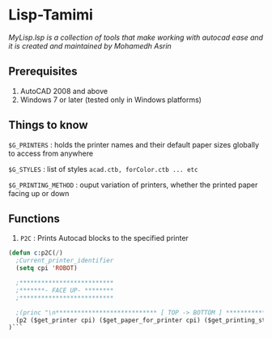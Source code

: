 # Lisp-Tamimi
*MyLisp.lsp is a collection of tools that make working with autocad ease and it is created and maintained by Mohamedh Asrin*


## Prerequisites
1. AutoCAD 2008 and above
2. Windows 7 or later (tested only in Windows platforms)


## Things to know
``` $G_PRINTERS ``` : holds the printer names and their default paper sizes globally to access from anywhere

``` $G_STYLES ``` : list of styles ``` acad.ctb, forColor.ctb ... etc ```

``` $G_PRINTING_METHOD ``` : ouput variation of printers, whether the printed paper facing up or down


## Functions
1. ```P2C``` : Prints Autocad blocks to the specified printer
  ```lisp
  (defun c:p2C(/)
	;Current_printer_identifier
	(setq cpi 'ROBOT)

	;**************************
	;*******- FACE UP- ********
	;**************************

	;(princ "\n**************************** [ TOP -> BOTTOM ] ****************************")
	(p2 ($get_printer cpi) ($get_paper_for_printer cpi) ($get_printing_style 'COLOR) 'colour nil :vlax-false :vlax-true)
)```


  
